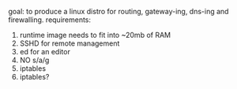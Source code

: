 goal: to produce a linux distro for routing, gateway-ing, dns-ing and firewalling. 
requirements:
1. runtime image needs to fit into ~20mb of RAM 
2. SSHD for remote management
3. ed for an editor 
4. NO s/a/g
5. iptables
6. iptables?
